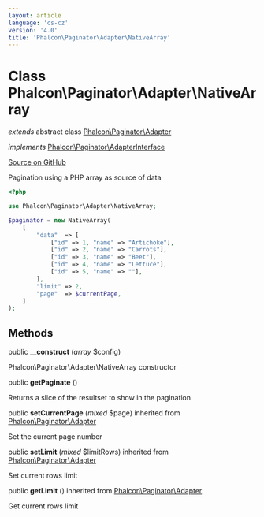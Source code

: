 ```yaml
---
layout: article
language: 'cs-cz'
version: '4.0'
title: 'Phalcon\Paginator\Adapter\NativeArray'
---
```


# Class **Phalcon\Paginator\Adapter\NativeArray**

*extends* abstract class [Phalcon\Paginator\Adapter](api/Phalcon_Paginator_Adapter)

*implements* [Phalcon\Paginator\AdapterInterface](api/Phalcon_Paginator_AdapterInterface)

<a href="https://github.com/phalcon/cphalcon/tree/v4.0.0/phalcon/paginator/adapter/nativearray.zep" class="btn btn-default btn-sm">Source on GitHub</a>

Pagination using a PHP array as source of data

```php
<?php

use Phalcon\Paginator\Adapter\NativeArray;

$paginator = new NativeArray(
    [
        "data"  => [
            ["id" => 1, "name" => "Artichoke"],
            ["id" => 2, "name" => "Carrots"],
            ["id" => 3, "name" => "Beet"],
            ["id" => 4, "name" => "Lettuce"],
            ["id" => 5, "name" => ""],
        ],
        "limit" => 2,
        "page"  => $currentPage,
    ]
);

```

## Methods

public **__construct** (*array* $config)

Phalcon\Paginator\Adapter\NativeArray constructor

public **getPaginate** ()

Returns a slice of the resultset to show in the pagination

public **setCurrentPage** (*mixed* $page) inherited from [Phalcon\Paginator\Adapter](api/Phalcon_Paginator_Adapter)

Set the current page number

public **setLimit** (*mixed* $limitRows) inherited from [Phalcon\Paginator\Adapter](api/Phalcon_Paginator_Adapter)

Set current rows limit

public **getLimit** () inherited from [Phalcon\Paginator\Adapter](api/Phalcon_Paginator_Adapter)

Get current rows limit
